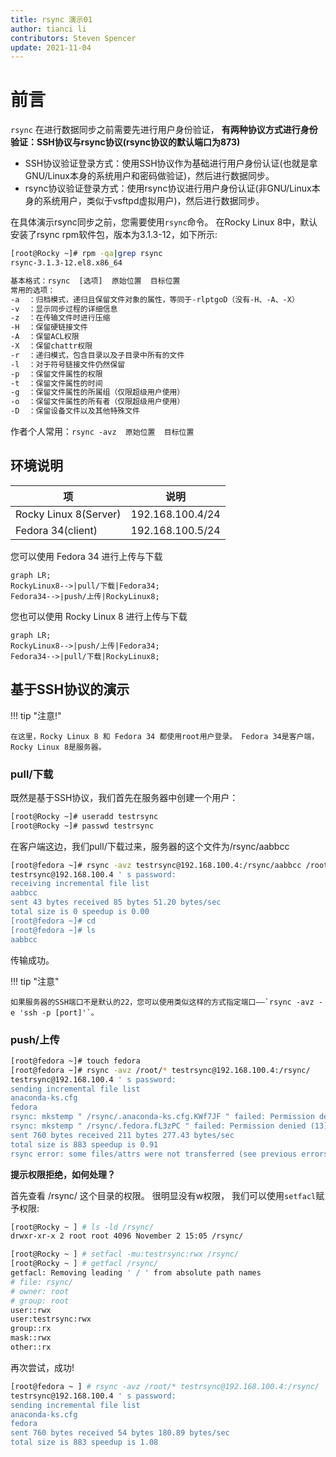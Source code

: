```yaml
---
title: rsync 演示01
author: tianci li
contributors: Steven Spencer
update: 2021-11-04
---
```


# 前言

`rsync` 在进行数据同步之前需要先进行用户身份验证， **有两种协议方式进行身份验证：SSH协议与rsync协议(rsync协议的默认端口为873)**

* SSH协议验证登录方式：使用SSH协议作为基础进行用户身份认证(也就是拿GNU/Linux本身的系统用户和密码做验证)，然后进行数据同步。
* rsync协议验证登录方式：使用rsync协议进行用户身份认证(非GNU/Linux本身的系统用户，类似于vsftpd虚拟用户)，然后进行数据同步。

在具体演示rsync同步之前，您需要使用`rsync`命令。 在Rocky Linux 8中，默认安装了rsync rpm软件包，版本为3.1.3-12，如下所示:

```bash
[root@Rocky ~]# rpm -qa|grep rsync
rsync-3.1.3-12.el8.x86_64
```

```txt
基本格式：rsync  [选项]  原始位置  目标位置
常用的选项：
-a  ：归档模式，递归且保留文件对象的属性，等同于-rlptgoD（没有-H、-A、-X）
-v  ：显示同步过程的详细信息
-z  ：在传输文件时进行压缩
-H  ：保留硬链接文件
-A  ：保留ACL权限
-X  ：保留chattr权限
-r  ：递归模式，包含目录以及子目录中所有的文件
-l  ：对于符号链接文件仍然保留
-p  ：保留文件属性的权限
-t  ：保留文件属性的时间
-g  ：保留文件属性的所属组（仅限超级用户使用）
-o  ：保留文件属性的所有者（仅限超级用户使用）
-D  ：保留设备文件以及其他特殊文件
```

作者个人常用：`rsync -avz  原始位置  目标位置`

## 环境说明

| 项                     | 说明               |
| --------------------- | ---------------- |
| Rocky Linux 8(Server) | 192.168.100.4/24 |
| Fedora 34(client)     | 192.168.100.5/24 |

您可以使用 Fedora 34 进行上传与下载

```mermaid
graph LR;
RockyLinux8-->|pull/下载|Fedora34;
Fedora34-->|push/上传|RockyLinux8;
```

您也可以使用 Rocky Linux 8 进行上传与下载

```mermaid
graph LR;
RockyLinux8-->|push/上传|Fedora34;
Fedora34-->|pull/下载|RockyLinux8;
```

## 基于SSH协议的演示

!!! tip "注意!"

    在这里，Rocky Linux 8 和 Fedora 34 都使用root用户登录。 Fedora 34是客户端，Rocky Linux 8是服务器。

### pull/下载

既然是基于SSH协议，我们首先在服务器中创建一个用户：

```bash
[root@Rocky ~]# useradd testrsync
[root@Rocky ~]# passwd testrsync
```

在客户端这边，我们pull/下载过来，服务器的这个文件为/rsync/aabbcc

```bash
[root@fedora ~]# rsync -avz testrsync@192.168.100.4:/rsync/aabbcc /root
testrsync@192.168.100.4 ' s password:
receiving incremental file list
aabbcc
sent 43 bytes received 85 bytes 51.20 bytes/sec
total size is 0 speedup is 0.00
[root@fedora ~]# cd
[root@fedora ~]# ls
aabbcc
```
传输成功。

!!! tip "注意"

    如果服务器的SSH端口不是默认的22，您可以使用类似这样的方式指定端口——`rsync -avz -e 'ssh -p [port]'`。

### push/上传

```bash
[root@fedora ~]# touch fedora
[root@fedora ~]# rsync -avz /root/* testrsync@192.168.100.4:/rsync/
testrsync@192.168.100.4 ' s password:
sending incremental file list
anaconda-ks.cfg
fedora
rsync: mkstemp " /rsync/.anaconda-ks.cfg.KWf7JF " failed: Permission denied (13)
rsync: mkstemp " /rsync/.fedora.fL3zPC " failed: Permission denied (13)
sent 760 bytes received 211 bytes 277.43 bytes/sec
total size is 883 speedup is 0.91
rsync error: some files/attrs were not transferred (see previous errors) (code 23) at main.c(1330) [sender = 3.2.3]
```

**提示权限拒绝，如何处理？**

首先查看 /rsync/ 这个目录的权限。 很明显没有w权限， 我们可以使用`setfacl`赋予权限:

```bash
[root@Rocky ~ ] # ls -ld /rsync/
drwxr-xr-x 2 root root 4096 November 2 15:05 /rsync/
```

```bash
[root@Rocky ~ ] # setfacl -mu:testrsync:rwx /rsync/
[root@Rocky ~ ] # getfacl /rsync/
getfacl: Removing leading ' / ' from absolute path names
# file: rsync/
# owner: root
# group: root
user::rwx
user:testrsync:rwx
group::rx
mask::rwx
other::rx
```

再次尝试，成功!

```bash
[root@fedora ~ ] # rsync -avz /root/* testrsync@192.168.100.4:/rsync/
testrsync@192.168.100.4 ' s password:
sending incremental file list
anaconda-ks.cfg
fedora
sent 760 bytes received 54 bytes 180.89 bytes/sec
total size is 883 speedup is 1.08
```

